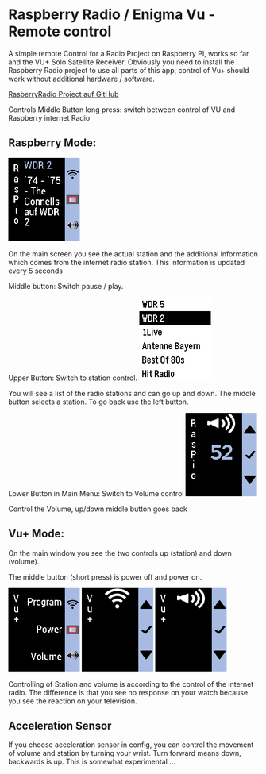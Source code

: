 
Raspberry Radio / Enigma Vu - Remote control
==========================================

A simple remote Control for a Radio Project on 
Raspberry PI, works so far and the VU+ Solo Satellite Receiver. 
Obviously you need to install the Raspberry Radio project
to use all parts of this app, control of Vu+ should work
without additional hardware / software.

[RasberryRadio Project auf GitHub](https://github.com/Roemke/RaspiRadio) 

Controls
Middle Button long press: switch between control of 
VU and Raspberry internet Radio

Raspberry Mode:
----------------------------------------------

![Radio](resources/screenshots/color/radioMain.png)

On the main screen you see the actual station and the 
additional information which comes from the internet 
radio station. This information is updated every 5 seconds

Middle button: Switch pause / play.


Upper Button: Switch to station control.
![RadioStation](resources/screenshots/color/radioStation.png)


You will see a list of the radio stations and can go up and down. 
The middle button selects a station. 
To go back use the left button. 

Lower Button in Main Menu: Switch to Volume control
![Radio Volume](resources/screenshots/color/radioVolume.png)

Control the Volume, up/down middle button goes back 

Vu+ Mode:
----------------------------------------------
On the main window you see the two controls up (station)
and down (volume). 

The middle button (short press) is power off and power on.

![Vu Main](resources/screenshots/color/vuMain.png)
![Vu Station](resources/screenshots/color/vuStation.png)
![Vu Volume](resources/screenshots/color/vuVolume.png)



Controlling of Station and volume is according to the control of
the internet radio. The difference is that you see no response on
your watch because you see the reaction on your television.


Acceleration Sensor  
------------------------------------
If you choose acceleration sensor in config, you can
control the movement of volume and station by turning
your wrist. Turn forward means down, backwards is up.
This is somewhat experimental ...
 
 

